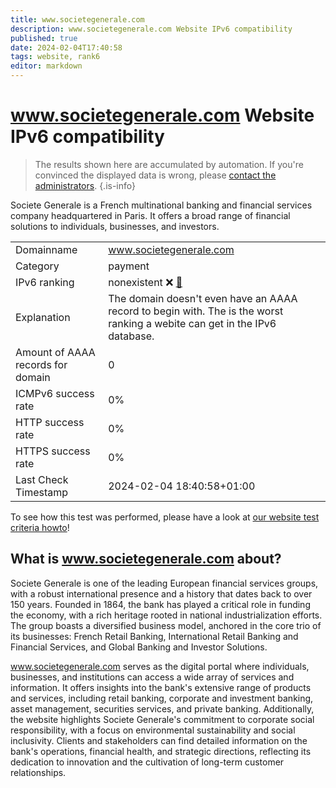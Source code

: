 ```yaml
---
title: www.societegenerale.com
description: www.societegenerale.com Website IPv6 compatibility
published: true
date: 2024-02-04T17:40:58
tags: website, rank6
editor: markdown
---
```


# www.societegenerale.com Website IPv6 compatibility

> The results shown here are accumulated by automation. If you're convinced the displayed data is wrong, please [contact the administrators](/howto/chat). 
{.is-info}

Societe Generale is a French multinational banking and financial services company headquartered in Paris. It offers a broad range of financial solutions to individuals, businesses, and investors.


|   |   |
| - | - |
| Domainname | www.societegenerale.com
| Category | payment |
| IPv6 ranking | nonexistent :x: [🔗](/howto/ranking) |
| Explanation | The domain doesn't even have an AAAA record to begin with. The is the worst ranking a webite can get in the IPv6 database. |
| Amount of AAAA records for domain | 0 |
| ICMPv6 success rate | 0%|
| HTTP success rate | 0% |
| HTTPS success rate | 0% |
| Last Check Timestamp | 2024-02-04 18:40:58+01:00 |

To see how this test was performed, please have a look at [our website test criteria howto](/howto/testcriteria/website)!


## What is www.societegenerale.com about?
Societe Generale is one of the leading European financial services groups, with a robust international presence and a history that dates back to over 150 years. Founded in 1864, the bank has played a critical role in funding the economy, with a rich heritage rooted in national industrialization efforts. The group boasts a diversified business model, anchored in the core trio of its businesses: French Retail Banking, International Retail Banking and Financial Services, and Global Banking and Investor Solutions.

www.societegenerale.com serves as the digital portal where individuals, businesses, and institutions can access a wide array of services and information. It offers insights into the bank's extensive range of products and services, including retail banking, corporate and investment banking, asset management, securities services, and private banking. Additionally, the website highlights Societe Generale's commitment to corporate social responsibility, with a focus on environmental sustainability and social inclusivity. Clients and stakeholders can find detailed information on the bank's operations, financial health, and strategic directions, reflecting its dedication to innovation and the cultivation of long-term customer relationships.


